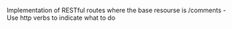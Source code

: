Implementation of RESTful routes where the base resourse is /comments
    -Use http verbs to indicate what to do 
    